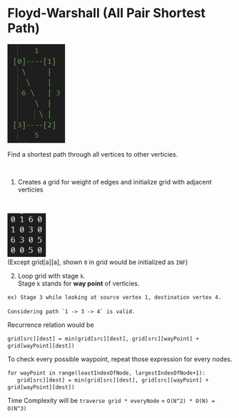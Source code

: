 # Floyd-Warshall (All Pair Shortest Path)

![graph](./images/graph.PNG)

Find a shortest path through all vertices to other verticies.

<br/>

1. Creates a grid for weight of edges and initialize grid with adjacent verticies

<br/>

![grid](./images/gridInit.PNG)  
(Except grid[a][a], shown `0` in grid would be initialized as `INF`)

2. Loop grid with stage `k`.  
   Stage `k` stands for **way point** of verticies.

```
ex) Stage 3 while looking at source vertex 1, destination vertex 4.

Considering path `1 -> 3 -> 4` is valid.
```

Recurrence relation would be

```
grid[src][dest] = min(grid[src][dest], grid[src][wayPoint] + grid[wayPoint][dest])
```

To check every possible waypoint, repeat those expression for every nodes.

```
for wayPoint in range(leastIndexOfNode, largestIndexOfNode+1):
   grid[src][dest] = min(grid[src][dest], grid[src][wayPoint] + grid[wayPoint][dest])
```

Time Complexity will be `traverse grid * everyNode` = `O(N^2) * O(N) = O(N^3)`
